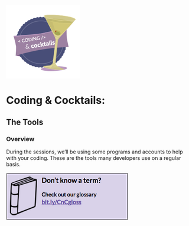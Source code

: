  ![](/assets/logo.png)

# Coding & Cocktails:

## The Tools

### 

### Overview

During the sessions, we’ll be using some programs and accounts to help with your coding. These are the tools many developers use on a regular basis.

[![](assets/glossary.png)](http://bit.ly/CnCgloss)



